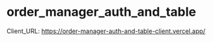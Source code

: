 ﻿# order_manager_auth_and_table

 Client_URL: https://order-manager-auth-and-table-client.vercel.app/
